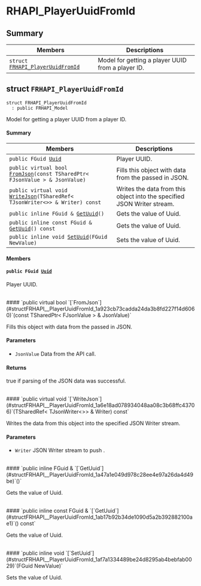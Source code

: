 # RHAPI_PlayerUuidFromId <a id="group__RHAPI__PlayerUuidFromId"></a>

## Summary

 Members                        | Descriptions                                
--------------------------------|---------------------------------------------
`struct `[`FRHAPI_PlayerUuidFromId`](#structFRHAPI__PlayerUuidFromId) | Model for getting a player UUID from a player ID.

## struct `FRHAPI_PlayerUuidFromId` <a id="structFRHAPI__PlayerUuidFromId"></a>

```
struct FRHAPI_PlayerUuidFromId
  : public FRHAPI_Model
```

Model for getting a player UUID from a player ID.

#### Summary

 Members                        | Descriptions                                
--------------------------------|---------------------------------------------
`public FGuid `[`Uuid`](#structFRHAPI__PlayerUuidFromId_1af3d1c98234ec394e36c4ac3ba7873ebc) | Player UUID.
`public virtual bool `[`FromJson`](#structFRHAPI__PlayerUuidFromId_1a923cb73cadda24da3b8fd227f14d6060)`(const TSharedPtr< FJsonValue > & JsonValue)` | Fills this object with data from the passed in JSON.
`public virtual void `[`WriteJson`](#structFRHAPI__PlayerUuidFromId_1a6e18ad078934048aa08c3b68ffc43706)`(TSharedRef< TJsonWriter<>> & Writer) const` | Writes the data from this object into the specified JSON Writer stream.
`public inline FGuid & `[`GetUuid`](#structFRHAPI__PlayerUuidFromId_1a47a1e049d978c28ee4e97a26da4d49be)`()` | Gets the value of Uuid.
`public inline const FGuid & `[`GetUuid`](#structFRHAPI__PlayerUuidFromId_1ab17b92b34de1090d5a2b392882100ae1)`() const` | Gets the value of Uuid.
`public inline void `[`SetUuid`](#structFRHAPI__PlayerUuidFromId_1af7a1334489be24d8295ab4bebfab0029)`(FGuid NewValue)` | Sets the value of Uuid.

#### Members

#### `public FGuid `[`Uuid`](#structFRHAPI__PlayerUuidFromId_1af3d1c98234ec394e36c4ac3ba7873ebc) <a id="structFRHAPI__PlayerUuidFromId_1af3d1c98234ec394e36c4ac3ba7873ebc"></a>

Player UUID.

<br>
#### `public virtual bool `[`FromJson`](#structFRHAPI__PlayerUuidFromId_1a923cb73cadda24da3b8fd227f14d6060)`(const TSharedPtr< FJsonValue > & JsonValue)` <a id="structFRHAPI__PlayerUuidFromId_1a923cb73cadda24da3b8fd227f14d6060"></a>

Fills this object with data from the passed in JSON.

#### Parameters
* `JsonValue` Data from the API call.

#### Returns
true if parsing of the JSON data was successful.

<br>
#### `public virtual void `[`WriteJson`](#structFRHAPI__PlayerUuidFromId_1a6e18ad078934048aa08c3b68ffc43706)`(TSharedRef< TJsonWriter<>> & Writer) const` <a id="structFRHAPI__PlayerUuidFromId_1a6e18ad078934048aa08c3b68ffc43706"></a>

Writes the data from this object into the specified JSON Writer stream.

#### Parameters
* `Writer` JSON Writer stream to push .

<br>
#### `public inline FGuid & `[`GetUuid`](#structFRHAPI__PlayerUuidFromId_1a47a1e049d978c28ee4e97a26da4d49be)`()` <a id="structFRHAPI__PlayerUuidFromId_1a47a1e049d978c28ee4e97a26da4d49be"></a>

Gets the value of Uuid.

<br>
#### `public inline const FGuid & `[`GetUuid`](#structFRHAPI__PlayerUuidFromId_1ab17b92b34de1090d5a2b392882100ae1)`() const` <a id="structFRHAPI__PlayerUuidFromId_1ab17b92b34de1090d5a2b392882100ae1"></a>

Gets the value of Uuid.

<br>
#### `public inline void `[`SetUuid`](#structFRHAPI__PlayerUuidFromId_1af7a1334489be24d8295ab4bebfab0029)`(FGuid NewValue)` <a id="structFRHAPI__PlayerUuidFromId_1af7a1334489be24d8295ab4bebfab0029"></a>

Sets the value of Uuid.

<br>
